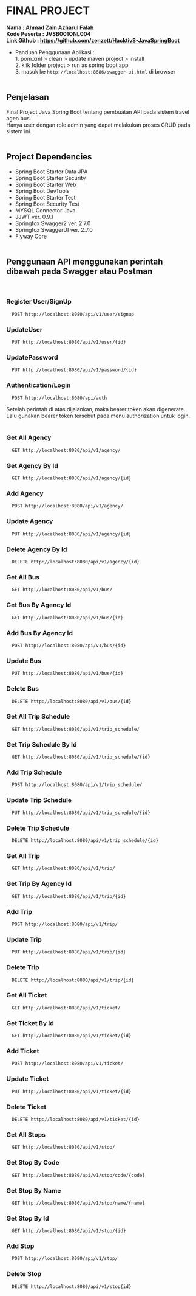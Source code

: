
# FINAL PROJECT
**Nama        : Ahmad Zain Azharul Falah**\
**Kode Peserta : JVSB001ONL004**\
**Link Github  : https://github.com/zenzett/Hacktiv8-JavaSpringBoot**

- Panduan Penggunaan Aplikasi :\
	  1. pom.xml > clean > update maven project > install\
	  2. klik folder project > run as spring boot app\
	  3. masuk ke `http://localhost:8686/swagger-ui.html` di browser\
&nbsp;

## Penjelasan
Final Project Java Spring Boot tentang pembuatan API pada sistem travel agen bus.\
Hanya user dengan role admin yang dapat melakukan proses CRUD pada sistem ini.\
&nbsp;

## Project Dependencies
- Spring Boot Starter Data JPA
- Spring Boot Starter Security
- Spring Boot Starter Web
- Spring Boot DevTools
- Spring Boot Starter Test
- Spring Boot Security Test
- MYSQL Connector Java
- JJWT ver. 0.9.1
- Springfox Swagger2 ver. 2.7.0
- Springfox SwaggerUI ver. 2.7.0
- Flyway Core
&nbsp;\
&nbsp;

## Penggunaan API menggunakan perintah dibawah pada Swagger atau Postman
&nbsp;

### Register User/SignUp
```
  POST http://localhost:8080/api/v1/user/signup
```

### UpdateUser
```
  PUT http://localhost:8080/api/v1/user/{id}
```

### UpdatePassword
```
  PUT http://localhost:8080/api/v1/password/{id}
```

### Authentication/Login
```
  POST http://localhost:8080/api/auth
```
Setelah perintah di atas dijalankan, maka bearer token akan digenerate.\
Lalu gunakan bearer token tersebut pada menu authorization untuk login.\
&nbsp;

### Get All Agency
```
  GET http://localhost:8080/api/v1/agency/
```

### Get Agency By Id
```
  GET http://localhost:8080/api/v1/agency/{id}
```

### Add Agency
```
  POST http://localhost:8080/api/v1/agency/
```

### Update Agency
```
  PUT http://localhost:8080/api/v1/agency/{id}
```

### Delete Agency By Id
```
  DELETE http://localhost:8080/api/v1/agency/{id}
```

### Get All Bus
```
  GET http://localhost:8080/api/v1/bus/
```

### Get Bus By Agency Id
```
  GET http://localhost:8080/api/v1/bus/{id}
```

### Add Bus By Agency Id
```
  POST http://localhost:8080/api/v1/bus/{id}
```

### Update Bus
```
  PUT http://localhost:8080/api/v1/bus/{id}
```

### Delete Bus
```
  DELETE http://localhost:8080/api/v1/bus/{id}
```

### Get All Trip Schedule
```
  GET http://localhost:8080/api/v1/trip_schedule/
```

### Get Trip Schedule By Id
```
  GET http://localhost:8080/api/v1/trip_schedule/{id}
```

### Add Trip Schedule
```
  POST http://localhost:8080/api/v1/trip_schedule/
```

### Update Trip Schedule
```
  PUT http://localhost:8080/api/v1/trip_schedule/{id}
```

### Delete Trip Schedule
```
  DELETE http://localhost:8080/api/v1/trip_schedule/{id}
```

### Get All Trip
```
  GET http://localhost:8080/api/v1/trip/
```

### Get Trip By Agency Id
```
  GET http://localhost:8080/api/v1/trip/{id}
```

### Add Trip 
```
  POST http://localhost:8080/api/v1/trip/
```

### Update Trip
```
  PUT http://localhost:8080/api/v1/trip/{id}
```

### Delete Trip
```
  DELETE http://localhost:8080/api/v1/trip/{id}
```

### Get All Ticket
```
  GET http://localhost:8080/api/v1/ticket/
```

### Get Ticket By Id
```
  GET http://localhost:8080/api/v1/ticket/{id}
```

### Add Ticket
```
  POST http://localhost:8080/api/v1/ticket/
```

### Update Ticket
```
  PUT http://localhost:8080/api/v1/ticket/{id}
```

### Delete Ticket
```
  DELETE http://localhost:8080/api/v1/ticket/{id}
```

### Get All Stops
```
  GET http://localhost:8080/api/v1/stop/
```

### Get Stop By Code
```
  GET http://localhost:8080/api/v1/stop/code/{code}
```

### Get Stop By Name
```
  GET http://localhost:8080/api/v1/stop/name/{name}
```

### Get Stop By Id
```
  GET http://localhost:8080/api/v1/stop/{id}
```

### Add Stop
```
  POST http://localhost:8080/api/v1/stop/
```

### Delete Stop
```
  DELETE http://localhost:8080/api/v1/stop{id}
```
